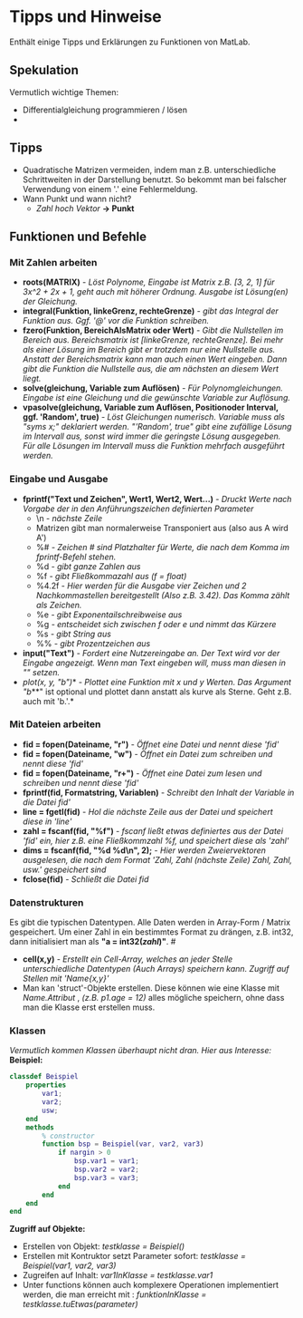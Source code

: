 # Tipps und Hinweise
Enthält einige Tipps und Erklärungen zu Funktionen von MatLab. 

## Spekulation
Vermutlich wichtige Themen:
- Differentialgleichung programmieren / lösen
- 
## Tipps

- Quadratische Matrizen vermeiden, indem man z.B. unterschiedliche Schrittweiten in der Darstellung benutzt. So bekommt man bei falscher Verwendung von einem '.' eine Fehlermeldung.
- Wann Punkt und wann nicht?
    - *Zahl hoch Vektor* **-> Punkt**

## Funktionen und Befehle

### Mit Zahlen arbeiten
- **roots(MATRIX)** - *Löst Polynome, Eingabe ist Matrix z.B. [3, 2, 1] für 3x^2 + 2x + 1, geht auch mit höherer Ordnung. Ausgabe ist Lösung(en) der Gleichung.*
- **integral(Funktion, linkeGrenz, rechteGrenze)** - *gibt das Integral der Funktion aus. Ggf. '@' vor die Funktion schreiben.*
- **fzero(Funktion, BereichAlsMatrix oder Wert)** - *Gibt die Nullstellen im Bereich aus. Bereichsmatrix ist [linkeGrenze, rechteGrenze]. Bei mehr als einer Lösung im Bereich gibt er trotzdem nur eine Nullstelle aus. Anstatt der Bereichsmatrix kann man auch einen Wert eingeben. Dann gibt die Funktion die Nullstelle aus, die am nächsten an diesem Wert liegt.*
- **solve(gleichung, Variable zum Auflösen)** - *Für Polynomgleichungen. Eingabe ist eine Gleichung und die gewünschte Variable zur Auflösung.*
- **vpasolve(gleichung, Variable zum Auflösen, Positionoder Interval, ggf. 'Random', true)** - *Löst Gleichungen numerisch. Variable muss als "syms x;" deklariert werden. "'Random', true" gibt eine zufällige Lösung im Intervall aus, sonst wird immer die geringste Lösung ausgegeben. Für alle Lösungen im Intervall muss die Funktion mehrfach ausgeführt werden.*
  
### Eingabe und Ausgabe
- **fprintf("Text und Zeichen", Wert1, Wert2, Wert...)** - *Druckt Werte nach Vorgabe der in den Anführungszeichen definierten Parameter*
    - \n *- nächste Zeile*
    - Matrizen gibt man normalerweise Transponiert aus (also aus A wird A')
    - %# *- Zeichen # sind Platzhalter für Werte, die nach dem Komma im fprintf-Befehl stehen.*
    - %d *- gibt ganze Zahlen aus*
    - %f *- gibt Fließkommazahl aus (f = float)*
    - %4.2f *- Hier werden für die Ausgabe vier Zeichen und 2 Nachkommastellen bereitgestellt (Also z.B. 3.42). Das Komma zählt als Zeichen.*
    - %e *- gibt Exponentailschreibweise aus*
    - %g *- entscheidet sich zwischen f oder e und nimmt das Kürzere*
    - %s *- gibt String aus*
    - %% *- gibt Prozentzeichen aus*
- **input("Text")** - *Fordert eine Nutzereingabe an. Der Text wird vor der Eingabe angezeigt. Wenn man Text eingeben will, muss man diesen in "" setzen.*
- **plot(x, y, "b*")** - *Plottet eine Funktion mit x und y Werten. Das Argument "b***" ist optional und plottet dann anstatt als kurve als Sterne. Geht z.B. auch mit 'b.'.*

### Mit Dateien arbeiten
- **fid = fopen(Dateiname, "r")** - *Öffnet eine Datei und nennt diese 'fid'*
- **fid = fopen(Dateiname, "w")** - *Öffnet ein Datei zum schreiben und nennt diese 'fid'*
- **fid = fopen(Dateiname, "r+")** - *Öffnet eine Datei zum lesen und schreiben und nennt diese 'fid'*
- **fprintf(fid, Formatstring, Variablen)** - *Schreibt den Inhalt der Variable in die Datei fid'*
- **line = fgetl(fid)** - *Hol die nächste Zeile aus der Datei und speichert diese in 'line'*
- **zahl = fscanf(fid, "%f")** - *fscanf ließt etwas definiertes aus der Datei 'fid' ein, hier z.B. eine Fließkommzahl %f, und speichert diese als 'zahl'*
- **dims = fscanf(fid, "%d %d\n", 2);** - *Hier werden Zweiervektoren ausgelesen, die nach dem Format 'Zahl, Zahl (nächste Zeile) Zahl, Zahl, usw.' gespeichert sind*
- **fclose(fid)** - *Schließt die Datei fid*

### Datenstrukturen
Es gibt die typischen Datentypen. Alle Daten werden in Array-Form / Matrix gespeichert. Um einer Zahl in ein bestimmtes Format zu drängen, z.B. int32, dann initialisiert man als **"a = int32(*zahl*)"**. #
- **cell(x,y)** - *Erstellt ein Cell-Array, welches an jeder Stelle unterschiedliche Datentypen (Auch Arrays) speichern kann. Zugriff auf Stellen mit 'Name{x,y}'*
- Man kan 'struct'-Objekte erstellen. Diese können wie eine Klasse mit *Name.Attribut* , *(z.B. p1.age = 12)* alles mögliche speichern, ohne dass man die Klasse erst erstellen muss.

### Klassen
*Vermutlich kommen Klassen überhaupt nicht dran. Hier aus Interesse:*
**Beispiel:**
``` Matlab
classdef Beispiel
    properties
        var1;
        var2;
        usw;
    end
    methods
        % constructor
        function bsp = Beispiel(var, var2, var3)
            if nargin > 0
                bsp.var1 = var1;
                bsp.var2 = var2;
                bsp.var3 = var3;
            end
        end
    end
end
```

**Zugriff auf Objekte:**
- Erstellen von Objekt: *testklasse = Beispiel()*
- Erstellen mit Kontruktor setzt Parameter sofort: *testklasse = Beispiel(var1, var2, var3)*
- Zugreifen auf Inhalt: *var1InKlasse = testklasse.var1* 
- Unter functions können auch komplexere Operationen implementiert werden, die man erreicht mit : *funktionInKlasse = testklasse.tuEtwas(parameter)*